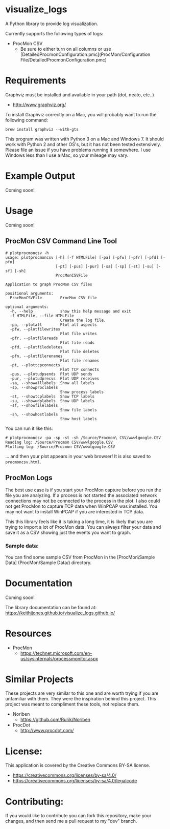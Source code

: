 # visualize_logs

A Python library to provide log visualization. 

Currently supports the following types of logs:
  - ProcMon CSV
  	- Be sure to either turn on all columns or use [DetailedProcmonConfiguration.pmc](ProcMon/Configuration File/DetailedProcmonConfiguration.pmc)

# Requirements

Graphviz must be installed and available in your path (dot, neato, etc..)
  - http://www.graphviz.org/

To install Graphviz correctly on a Mac, you will probably want to run the following command:

```
brew install graphviz --with-gts
```

This program was written with Python 3 on a Mac and Windows 7.  It should work with Python 2 and other OS's, but it has not been tested
extensively.  Please file an issue if you have problems running it somewhere.  I use Windows less than I use a Mac, so your mileage may
vary.

# Example Output

Coming soon!

# Usage

Coming soon!

## ProcMon CSV Command Line Tool

```
# plotprocmoncsv -h
usage: plotprocmoncsv [-h] [-f HTMLFile] [-pa] [-pfw] [-pfr] [-pfd] [-pfn]
                      [-pt] [-pus] [-pur] [-sa] [-sp] [-st] [-su] [-sf] [-sh]
                      ProcMonCSVFile

Application to graph ProcMon CSV files

positional arguments:
  ProcMonCSVFile        ProcMon CSV file

optional arguments:
  -h, --help            show this help message and exit
  -f HTMLFile, --file HTMLFile
                        Create the log file.
  -pa, --plotall        Plot all aspects
  -pfw, --plotfilewrites
                        Plot file writes
  -pfr, --plotfilereads
                        Plot file reads
  -pfd, --plotfiledeletes
                        Plot file deletes
  -pfn, --plotfilerenames
                        Plot file renames
  -pt, --plottcpconnects
                        Plot TCP connects
  -pus, --plotudpsends  Plot UDP sends
  -pur, --plotudprecvs  Plot UDP receives
  -sa, --showalllabels  Show all labels
  -sp, --showproclabels
                        Show process labels
  -st, --showtcplabels  Show TCP labels
  -su, --showudplabels  Show UDP labels
  -sf, --showfilelabels
                        Show file labels
  -sh, --showhostlabels
                        Show host labels
```

You can run it like this:

```
# plotprocmoncsv -pa -sp -st -sh /Source/Procmon\ CSV/wwwlgoogle.CSV 
Reading log: /Source/Procmon CSV/wwwlgoogle.CSV
Plotting log: /Source/Procmon CSV/wwwlgoogle.CSV
```

... and then your plot appears in your web browser!  It is also saved to `procmoncsv.html`.

## ProcMon Logs

The best use case is if you start your ProcMon capture before you run the file you are analyzing.  If a process 
is not started the associated network connections may not be connected to the process in the plot.  I also could
not get ProcMon to capture TCP data when WinPCAP was installed.  You may not want to install WinPCAP if you are
interested in TCP data.

This this library feels like it is taking a long time, it is likely that you are trying to import a lot of ProcMon
data.  You can always filter your data and save it as a CSV showing just the events you want to graph.

### Sample data:

You can find some sample CSV from ProcMon in the [ProcMon\Sample Data] (ProcMon/Sample Data/) directory.

# Documentation

Coming soon!

The library documentation can be found at:  https://keithjjones.github.io/visualize_logs.github.io/

# Resources

- ProcMon
  - https://technet.microsoft.com/en-us/sysinternals/processmonitor.aspx

# Similar Projects

These projects are very similar to this one and are worth trying if you are
unfamiliar with them.  They were the inspiration behind this project.  This project
was meant to compliment these tools, not replace them.

- Noriben
  - https://github.com/Rurik/Noriben
- ProcDot
  - http://www.procdot.com/

# License:

This application is covered by the Creative Commons BY-SA license.

- https://creativecommons.org/licenses/by-sa/4.0/
- https://creativecommons.org/licenses/by-sa/4.0/legalcode

# Contributing:

If you would like to contribute you can fork this repository, make your changes, and
then send me a pull request to my "dev" branch.